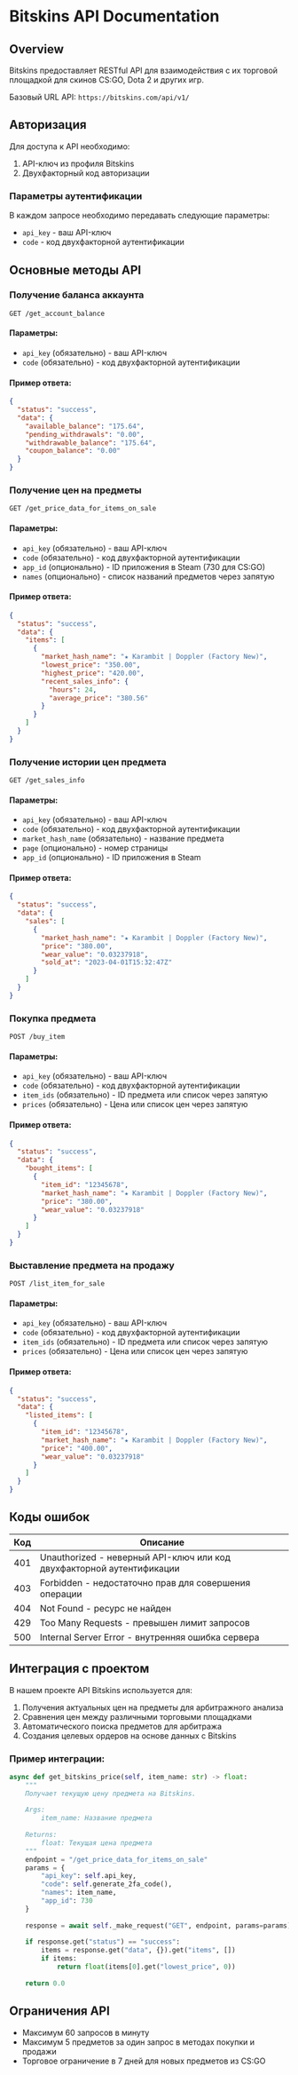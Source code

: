 # Bitskins API Documentation

## Overview

Bitskins предоставляет RESTful API для взаимодействия с их торговой площадкой для скинов CS:GO, Dota 2 и других игр.

Базовый URL API: `https://bitskins.com/api/v1/`

## Авторизация

Для доступа к API необходимо:
1. API-ключ из профиля Bitskins
2. Двухфакторный код авторизации

### Параметры аутентификации

В каждом запросе необходимо передавать следующие параметры:
- `api_key` - ваш API-ключ
- `code` - код двухфакторной аутентификации

## Основные методы API

### Получение баланса аккаунта

```
GET /get_account_balance
```

#### Параметры:
- `api_key` (обязательно) - ваш API-ключ
- `code` (обязательно) - код двухфакторной аутентификации

#### Пример ответа:
```json
{
  "status": "success",
  "data": {
    "available_balance": "175.64",
    "pending_withdrawals": "0.00",
    "withdrawable_balance": "175.64",
    "coupon_balance": "0.00"
  }
}
```

### Получение цен на предметы

```
GET /get_price_data_for_items_on_sale
```

#### Параметры:
- `api_key` (обязательно) - ваш API-ключ
- `code` (обязательно) - код двухфакторной аутентификации
- `app_id` (опционально) - ID приложения в Steam (730 для CS:GO)
- `names` (опционально) - список названий предметов через запятую

#### Пример ответа:
```json
{
  "status": "success",
  "data": {
    "items": [
      {
        "market_hash_name": "★ Karambit | Doppler (Factory New)",
        "lowest_price": "350.00",
        "highest_price": "420.00",
        "recent_sales_info": {
          "hours": 24,
          "average_price": "380.56"
        }
      }
    ]
  }
}
```

### Получение истории цен предмета

```
GET /get_sales_info
```

#### Параметры:
- `api_key` (обязательно) - ваш API-ключ
- `code` (обязательно) - код двухфакторной аутентификации
- `market_hash_name` (обязательно) - название предмета
- `page` (опционально) - номер страницы
- `app_id` (опционально) - ID приложения в Steam

#### Пример ответа:
```json
{
  "status": "success",
  "data": {
    "sales": [
      {
        "market_hash_name": "★ Karambit | Doppler (Factory New)",
        "price": "380.00",
        "wear_value": "0.03237918",
        "sold_at": "2023-04-01T15:32:47Z"
      }
    ]
  }
}
```

### Покупка предмета

```
POST /buy_item
```

#### Параметры:
- `api_key` (обязательно) - ваш API-ключ
- `code` (обязательно) - код двухфакторной аутентификации
- `item_ids` (обязательно) - ID предмета или список через запятую
- `prices` (обязательно) - Цена или список цен через запятую

#### Пример ответа:
```json
{
  "status": "success",
  "data": {
    "bought_items": [
      {
        "item_id": "12345678",
        "market_hash_name": "★ Karambit | Doppler (Factory New)",
        "price": "380.00",
        "wear_value": "0.03237918"
      }
    ]
  }
}
```

### Выставление предмета на продажу

```
POST /list_item_for_sale
```

#### Параметры:
- `api_key` (обязательно) - ваш API-ключ
- `code` (обязательно) - код двухфакторной аутентификации
- `item_ids` (обязательно) - ID предмета или список через запятую
- `prices` (обязательно) - Цена или список цен через запятую

#### Пример ответа:
```json
{
  "status": "success",
  "data": {
    "listed_items": [
      {
        "item_id": "12345678",
        "market_hash_name": "★ Karambit | Doppler (Factory New)",
        "price": "400.00",
        "wear_value": "0.03237918"
      }
    ]
  }
}
```

## Коды ошибок

| Код | Описание |
|-----|----------|
| 401 | Unauthorized - неверный API-ключ или код двухфакторной аутентификации |
| 403 | Forbidden - недостаточно прав для совершения операции |
| 404 | Not Found - ресурс не найден |
| 429 | Too Many Requests - превышен лимит запросов |
| 500 | Internal Server Error - внутренняя ошибка сервера |

## Интеграция с проектом

В нашем проекте API Bitskins используется для:
1. Получения актуальных цен на предметы для арбитражного анализа
2. Сравнения цен между различными торговыми площадками
3. Автоматического поиска предметов для арбитража
4. Создания целевых ордеров на основе данных с Bitskins

### Пример интеграции:

```python
async def get_bitskins_price(self, item_name: str) -> float:
    """
    Получает текущую цену предмета на Bitskins.
    
    Args:
        item_name: Название предмета
        
    Returns:
        float: Текущая цена предмета
    """
    endpoint = "/get_price_data_for_items_on_sale"
    params = {
        "api_key": self.api_key,
        "code": self.generate_2fa_code(),
        "names": item_name,
        "app_id": 730
    }
    
    response = await self._make_request("GET", endpoint, params=params)
    
    if response.get("status") == "success":
        items = response.get("data", {}).get("items", [])
        if items:
            return float(items[0].get("lowest_price", 0))
    
    return 0.0
```

## Ограничения API

- Максимум 60 запросов в минуту
- Максимум 5 предметов за один запрос в методах покупки и продажи
- Торговое ограничение в 7 дней для новых предметов из CS:GO 